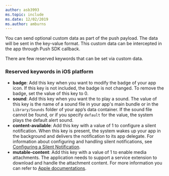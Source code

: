 ```yaml
---
author: asb3993
ms.topic: include
ms.date: 12/02/2019
ms.author: amburns
---
```


You can send optional custom data as part of the push payload. The data will be sent in the key-value format. This custom data can be intercepted in the app through Push SDK callback.

There are few reserved keywords that can be set via custom data.

### Reserved keywords in iOS platform
- **badge**: Add this key when you want to modify the badge of your app icon. If this key is not included, the badge is not changed. To remove the badge, set the value of this key to 0.
- **sound**: Add this key when you want the to play a sound. The value of this key is the name of a sound file in your app's main bundle or in the `Library/Sounds` folder of your app’s data container. If the sound file cannot be found, or if you specify `default` for the value, the system plays the default alert sound.
- **content-available**: Add this key with a value of 1 to configure a silent notification. When this key is present, the system wakes up your app in the background and delivers the notification to its app delegate. For information about configuring and handling silent notifications, see [Configuring a Silent Notification](https://developer.apple.com/library/content/documentation/NetworkingInternet/Conceptual/RemoteNotificationsPG/CreatingtheNotificationPayload.html#//apple_ref/doc/uid/TP40008194-CH10-SW8).
- **mutable-content**: Add this key with a value of 1 to enable media attachments. The application needs to support a service extension to download and handle the attachment content. For more information you can refer to [Apple documentations](https://developer.apple.com/library/content/documentation/NetworkingInternet/Conceptual/RemoteNotificationsPG/ModifyingNotifications.html).
